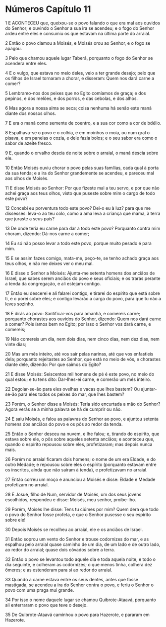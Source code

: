 # Números Capítulo 11

1	E ACONTECEU que, queixou-se o povo falando o que era mal aos ouvidos do Senhor; e ouvindo o Senhor a sua ira se acendeu; e o fogo do Senhor ardeu entre eles e consumiu os que estavam na última parte do arraial.

2	Então o povo clamou a Moisés, e Moisés orou ao Senhor, e o fogo se apagou.

3	Pelo que chamou aquele lugar Taberá, porquanto o fogo do Senhor se acendera entre eles.

4	E o vulgo, que estava no meio deles, veio a ter grande desejo; pelo que os filhos de Israel tornaram a chorar, e disseram: Quem nos dará carne a comer?

5	Lembramo-nos dos peixes que no Egito comíamos de graça; e dos pepinos, e dos melões, e dos porros, e das cebolas, e dos alhos.

6	Mas agora a nossa alma se seca; coisa nenhuma há senão este maná diante dos nossos olhos.

7	E era o maná como semente de coentro, e a sua cor como a cor de bdélio.

8	Espalhava-se o povo e o colhia, e em moinhos o moía, ou num gral o pisava, e em panelas o cozia, e dele fazia bolos; e o seu sabor era como o sabor de azeite fresco.

9	E, quando o orvalho descia de noite sobre o arraial, o maná descia sobre ele.

10	Então Moisés ouviu chorar o povo pelas suas famílias, cada qual à porta da sua tenda; e a ira do Senhor grandemente se acendeu, e pareceu mal aos olhos de Moisés.

11	E disse Moisés ao Senhor: Por que fizeste mal a teu servo, e por que não achei graça aos teus olhos, visto que puseste sobre mim o cargo de todo este povo?

12	Concebi eu porventura todo este povo? Dei-o eu à luz? para que me dissesses: leva-o ao teu colo, como a ama leva a criança que mama, à terra que juraste a seus pais?

13	De onde teria eu carne para dar a todo este povo? Porquanto contra mim choram, dizendo: Dá-nos carne a comer;

14	Eu só não posso levar a todo este povo, porque muito pesado é para mim.

15	E se assim fazes comigo, mata-me, peço-te, se tenho achado graça aos teus olhos, e não me deixes ver o meu mal.

16	E disse o Senhor a Moisés: Ajunta-me setenta homens dos anciãos de Israel, que sabes serem anciãos do povo e seus oficiais; e os trarás perante a tenda da congregação, e ali estejam contigo.

17	Então eu descerei e ali falarei contigo, e tirarei do espírito que está sobre ti, e o porei sobre eles; e contigo levarão a carga do povo, para que tu não a leves sozinho.

18	E dirás ao povo: Santificai-vos para amanhã, e comereis carne; porquanto chorastes aos ouvidos do Senhor, dizendo: Quem nos dará carne a comer? Pois íamos bem no Egito; por isso o Senhor vos dará carne, e comereis;

19	Não comereis um dia, nem dois dias, nem cinco dias, nem dez dias, nem vinte dias;

20	Mas um mês inteiro, até vos sair pelas narinas, até que vos enfastieis dela; porquanto rejeitastes ao Senhor, que está no meio de vós, e chorastes diante dele, dizendo: Por que saímos do Egito?

21	E disse Moisés: Seiscentos mil homens de pé é este povo, no meio do qual estou; e tu tens dito: Dar-lhes-ei carne, e comerão um mês inteiro.

22	Degolar-se-ão para eles ovelhas e vacas que lhes bastem? Ou ajuntar-se-ão para eles todos os peixes do mar, que lhes bastem?

23	Porém, o Senhor disse a Moisés: Teria sido encurtada a mão do Senhor? Agora verás se a minha palavra se há de cumprir ou não.

24	E saiu Moisés, e falou as palavras do Senhor ao povo, e ajuntou setenta homens dos anciãos do povo e os pôs ao redor da tenda.

25	Então o Senhor desceu na nuvem, e lhe falou; e, tirando do espírito, que estava sobre ele, o pôs sobre aqueles setenta anciãos; e aconteceu que, quando o espírito repousou sobre eles, profetizaram; mas depois nunca mais.

26	Porém no arraial ficaram dois homens; o nome de um era Eldade, e do outro Medade; e repousou sobre eles o espírito (porquanto estavam entre os inscritos, ainda que não saíram à tenda), e profetizavam no arraial.

27	Então correu um moço e anunciou a Moisés e disse: Eldade e Medade profetizam no arraial.

28	E Josué, filho de Num, servidor de Moisés, um dos seus jovens escolhidos, respondeu e disse: Moisés, meu senhor, proíbe-lho.

29	Porém, Moisés lhe disse: Tens tu ciúmes por mim? Quem dera que todo o povo do Senhor fosse profeta, e que o Senhor pusesse o seu espírito sobre ele!

30	Depois Moisés se recolheu ao arraial, ele e os anciãos de Israel.

31	Então soprou um vento do Senhor e trouxe codornizes do mar, e as espalhou pelo arraial quase caminho de um dia, de um lado e de outro lado, ao redor do arraial; quase dois côvados sobre a terra.

32	Então o povo se levantou todo aquele dia e toda aquela noite, e todo o dia seguinte, e colheram as codornizes; o que menos tinha, colhera dez ômeres; e as estenderam para si ao redor do arraial.

33	Quando a carne estava entre os seus dentes, antes que fosse mastigada, se acendeu a ira do Senhor contra o povo, e feriu o Senhor o povo com uma praga mui grande.

34	Por isso o nome daquele lugar se chamou Quibrote-Ataavá, porquanto ali enterraram o povo que teve o desejo.

35	De Quibrote-Ataavá caminhou o povo para Hazerote, e pararam em Hazerote.


